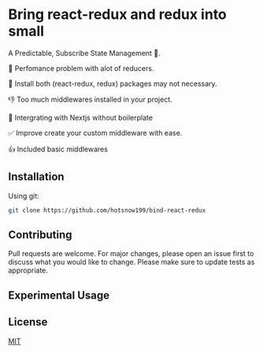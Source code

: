 # Bring react-redux and redux into small

A Predictable, Subscribe State Management 👀.

💩 Perfomance problem with alot of reducers.

💩 Install both (react-redux, redux) packages may not necessary.

👎 Too much middlewares installed in your project.

🌷 Intergrating with Nextjs without boilerplate

✅ Improve create your custom middleware with ease.

👍 Included basic middlewares
## Installation

Using git:

``` bash
git clone https://github.com/hotsnow199/bind-react-redux 
```

## Contributing

Pull requests are welcome. For major changes, please open an issue first to discuss what you would like to change.
Please make sure to update tests as appropriate.

## Experimental Usage

## License

[MIT](https://choosealicense.com/licenses/mit/)
